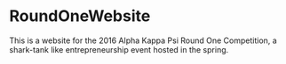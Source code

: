 # RoundOneWebsite
This is a website for the 2016 Alpha Kappa Psi Round One Competition, a shark-tank like entrepreneurship event hosted
in the spring.
